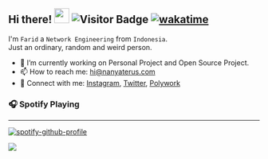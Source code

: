 ## Hi there! <img width="30px" src="https://emojis.slackmojis.com/emojis/images/1536351075/4594/blob-wave.gif"> ![Visitor Badge] [![wakatime]](https://wakatime.com/@5419b4c2-b088-4f88-bea6-1acf232a8a0e)


I'm `Farid` a `Network Engineering` from `Indonesia`. <br>
Just an ordinary, random and weird person.

- 🔭 I’m currently working on Personal Project and Open Source Project.
- 📫 How to reach me: [hi@nanyaterus.com]
- 🔗  Connect with me: [Instagram], [Twitter], [Polywork]

### 🎧 Spotify Playing
---
[![spotify-github-profile]](https://spotify-github-profile.vercel.app/api/view?uid=twhldi22qw4olbchk87zwy42b&redirect=true)

<!-- ![Snake animation] -->
<!-- <img style="bottom: 800px;" src="https://imgur.com/rilHVxA.png"/> -->

![](https://hit.yhype.me/github/profile?user_id=29797712)

<!-- +++++++++++++++++++++++++++++++ -->
<!-- Env -->

[wave]: https://i.imgur.com/mbOk4Sm.gif
[metrics-achievements]: https://raw.githubusercontent.com/faridhnzz/faridhnzz/master/github-metrics.svg
[snake animation]: https://raw.githubusercontent.com/faridhnzz/faridhnzz/output/github-contribution-grid-snake.svg
[spotify-github-profile]: https://spotify-github-profile.vercel.app/api/view?uid=twhldi22qw4olbchk87zwy42b&cover_image=true&theme=novatorem
[Visitor Badge]: https://komarev.com/ghpvc/?username=faridhnzz
[Hits]: https://hits-app.vercel.app/hits?url=https%3A%2F%2Fgithub.com%2Ffaridhnzz
[wakatime]: https://wakatime.com/badge/user/5419b4c2-b088-4f88-bea6-1acf232a8a0e.svg

<!-- Sosmed -->
[Instagram]: https://www.instagram.com/faridhnzz
[Twitter]: https://twitter.com/faridhnzz
[hi@nanyaterus.com]: mailto:hi@nanyaterus.com
[Polywork]: https://poly.me/faridnizam

<!-- +++++++++++++++++++++++++++++++ -->
